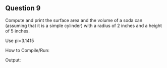 ## Question 9

Compute and print the surface area and the volume of a soda can (assuming that it is a simple cylinder) with a radius of 2 inches and a height of 5 inches.

Use pi=3.1415

How to Compile/Run:

Output:
